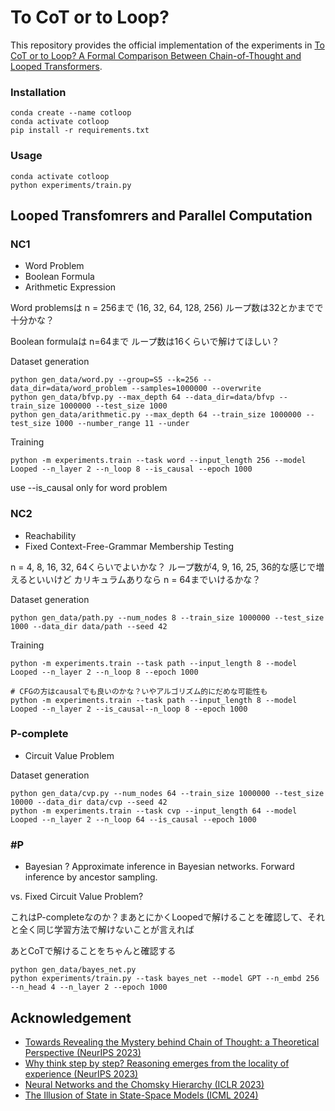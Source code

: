# To CoT or to Loop?

This repository provides the official implementation of the experiments in [To CoT or to Loop? A Formal Comparison Between Chain-of-Thought and Looped Transformers](https://arxiv.org/abs/2410.01405).

### Installation
```shell
conda create --name cotloop
conda activate cotloop
pip install -r requirements.txt
```

### Usage

```shell
conda activate cotloop
python experiments/train.py
```

## Looped Transfomrers and Parallel Computation

### NC1
- Word Problem
- Boolean Formula
- Arithmetic Expression

Word problemsは
n = 256まで (16, 32, 64, 128, 256)
ループ数は32とかまでで十分かな？

Boolean formulaは n=64まで
ループ数は16くらいで解けてほしい？

Dataset generation
```shell
python gen_data/word.py --group=S5 --k=256 --data_dir=data/word_problem --samples=1000000 --overwrite
python gen_data/bfvp.py --max_depth 64 --data_dir=data/bfvp --train_size 1000000 --test_size 1000
python gen_data/arithmetic.py --max_depth 64 --train_size 1000000 --test_size 1000 --number_range 11 --under
```

Training
```shell
python -m experiments.train --task word --input_length 256 --model Looped --n_layer 2 --n_loop 8 --is_causal --epoch 1000
```
use --is_causal only for word problem

### NC2
- Reachability
- Fixed Context-Free-Grammar Membership Testing 

n = 4, 8, 16, 32, 64くらいでよいかな？
ループ数が4, 9, 16, 25, 36的な感じで増えるといいけど
カリキュラムありなら n = 64までいけるかな？


Dataset generation
```shell
python gen_data/path.py --num_nodes 8 --train_size 1000000 --test_size 1000 --data_dir data/path --seed 42
```

Training
```shell
python -m experiments.train --task path --input_length 8 --model Looped --n_layer 2 --n_loop 8 --epoch 1000

# CFGの方はcausalでも良いのかな？いやアルゴリズム的にだめな可能性も
python -m experiments.train --task path --input_length 8 --model Looped --n_layer 2 --is_causal--n_loop 8 --epoch 1000  
```

### P-complete
- Circuit Value Problem

Dataset generation
```shell
python gen_data/cvp.py --num_nodes 64 --train_size 1000000 --test_size 10000 --data_dir data/cvp --seed 42
python -m experiments.train --task cvp --input_length 64 --model Looped --n_layer 2 --n_loop 64 --is_causal --epoch 1000
```

### #P
- Bayesian ?
Approximate inference in Bayesian networks.
Forward inference by ancestor sampling.

vs. Fixed Circuit Value Problem?

これはP-completeなのか？まあとにかくLoopedで解けることを確認して、それと全く同じ学習方法で解けないことが言えれば

あとCoTで解けることをちゃんと確認する

```shell
python gen_data/bayes_net.py
python experiments/train.py --task bayes_net --model GPT --n_embd 256 --n_head 4 --n_layer 2 --epoch 1000 
```

## Acknowledgement
- [Towards Revealing the Mystery behind Chain of Thought: a Theoretical Perspective (NeurIPS 2023)](https://github.com/guyuntian/CoT_benchmark)
- [Why think step by step? Reasoning emerges from the locality of experience (NeurIPS 2023)](https://github.com/benpry/why-think-step-by-step)
- [Neural Networks and the Chomsky Hierarchy (ICLR 2023)](https://github.com/google-deepmind/neural_networks_chomsky_hierarchy/tree/main)
- [The Illusion of State in State-Space Models (ICML 2024)](https://github.com/jopetty/word-problem)